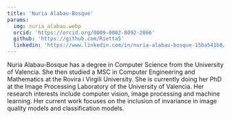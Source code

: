 ```yaml
---
title: 'Nuria Alabau-Bosque'
params:
  img: nuria_alabau.webp
  orcid: 'https://orcid.org/0009-0002-8092-2066'
  github: 'https://github.com/Rietta5'
  linkedin: 'https://www.linkedin.com/in/nuria-alabau-bosque-15ba541b8/'
---
```


Nuria Alabau-Bosque has a degree in Computer Science from the University of Valencia. She then studied a MSC in Computer Engineering and Mathematics at the Rovira i Virgili University. She is currently doing her PhD at the Image Processing Laboratory of the University of Valencia. Her research interests include computer vision, image processing and machine learning. Her current work focuses on the inclusion of invariance in image quality models and classification models.
